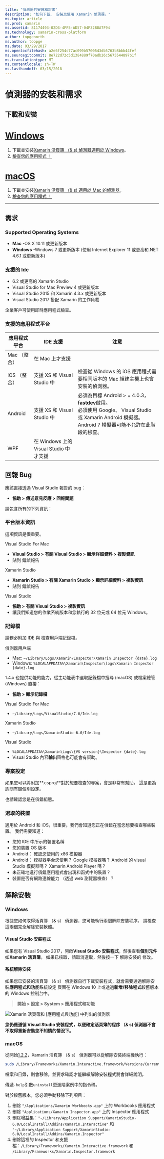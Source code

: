 ```yaml
---
title: "偵測器的安裝和需求"
description: "如何下載、 安裝及使用 Xamarin 偵測器。"
ms.topic: article
ms.prod: xamarin
ms.assetid: 81174493-02D3-4FF5-AD57-04F3288A7F94
ms.technology: xamarin-cross-platform
author: topgenorth
ms.author: toopge
ms.date: 03/29/2017
ms.openlocfilehash: a2e6f254c77ac099b5700543db5763b8bbb44fef
ms.sourcegitcommit: 8e722d72c5d1384889f70adb26c5675544897b1f
ms.translationtype: MT
ms.contentlocale: zh-TW
ms.lasthandoff: 03/15/2018
---
```

# <a name="inspector-installation-and-requirements"></a>偵測器的安裝和需求

## <a name="download-and-installation"></a>下載和安裝


# <a name="windowstabvswin"></a>[Windows](#tab/vswin)

1. 下載並安裝[Xamarin 活頁簿 （& s) 偵測器適用於 Windows](https://dl.xamarin.com/interactive/XamarinInteractive.msi)。
2. [檢查您的應用程式 ！](~/tools/inspector/inspect.md)

# <a name="macostabvsmac"></a>[macOS](#tab/vsmac)

1. 下載並安裝[Xamarin 活頁簿 （& s) 適用於 Mac 的偵測器](https://dl.xamarin.com/interactive/XamarinInteractive.pkg)。
2. [檢查您的應用程式 ！](~/tools/inspector/inspect.md)

-----

## <a name="requirements"></a>需求

### <a name="supported-operating-systems"></a>Supported Operating Systems

- **Mac** -OS X 10.11 或更新版本
- **Windows** -Windows 7 或更新版本 (使用 Internet Explorer 11 或更高和.NET 4.6.1 或更新版本)

### <a name="supported-ides"></a>支援的 Ide

- 6.2 或更高的 Xamarin Studio
- Visual Studio for Mac Preview 4 或更新版本
- Visual Studio 2015 和 Xamarin 4.3.x 或更新版本
- Visual Studio 2017 搭配 Xamarin 的工作負載

企業客戶可使用即時應用程式檢查。

<a name="supported-platforms" />

### <a name="supported-app-platforms"></a>支援的應用程式平台

|應用程式平台|IDE 支援|注意|
|--- |--- |--- |
|Mac （整合）|在 Mac 上才支援|
|iOS （整合）|支援 XS 和 Visual Studio 中|檢查從 Windows 的 iOS 應用程式需要相同版本的 Mac 組建主機上也會安裝的偵測器。|
|Android|支援 XS 和 Visual Studio 中|必須為目標 Android > = 4.0.3， **fastdev**啟用。<br />必須使用 Google、 Visual Studio 或 Xamarin Android 模擬器。 Android 7 模擬器可能不允許在此階段的檢查。|
|WPF|在 Windows 上的 Visual Studio 中才支援|


<a name="reporting-bugs" />

## <a name="reporting-bugs"></a>回報 Bug

應該直接透過 Visual Studio 報告的 bug︰

- **協助 > 傳送意見反應 > 回報問題**

請包含所有的下列資訊：

### <a name="platform-version-information"></a>平台版本資訊

這項資訊是很重要。

Visual Studio For Mac

- **Visual Studio > 有關 Visual Studio > 顯示詳細資料 > 複製資訊**
- 貼到 錯誤報告

Xamarin Studio

- **Xamarin Studio > 有關 Xamarin Studio > 顯示詳細資料 > 複製資訊**
- 貼到 錯誤報告

Visual Studio

- **協助 > 有關 Visual Studio > 複製資訊**
- 讓我們知道您的作業系統版本和您執行的 32 位元或 64 位元 Windows。

### <a name="log-files"></a>記錄檔

請務必附加 IDE 與 檢查用戶端記錄檔。

偵測器用戶端

- Mac: `~/Library/Logs/Xamarin/Inspector/Xamarin Inspector {date}.log`
- Windows: `%LOCALAPPDATA%\Xamarin\Inspector\logs\Xamarin Inspector {date}.log`

1.4.x 也提供功能的能力，從主功能表中選取記錄檔中搜尋 (macOS) 或檔案總管 (Windows) 直接：

- **協助 > 顯示記錄檔**

Visual Studio For Mac

- `~/Library/Logs/VisualStudio/7.0/Ide.log`

Xamarin Studio

- `~/Library/Logs/XamarinStudio-6.0/Ide.log`

Visual Studio

- `%LOCALAPPDATA%\Xamarin\Logs\{VS version}\Inspector {date}.log`
- Visual Studio 內容**輸出**窗格也可能會有幫助。

### <a name="project-settings"></a>專案設定

如果您可以將附加**.csproj**對於想要檢查的專案，會是非常有幫助。 這是更為詢問有關個別設定。

也請確認您是在偵錯組態。

### <a name="selected-devices"></a>選取的裝置

適用於 Android 和 iOS，很重要，我們會知道您正在偵錯在當您想要檢查哪些裝置。 我們需要知道：

- 您的 IDE 中所示的裝置名稱
- 您的裝置 OS 版本
- Android： 確認您使用的 x86 模擬器
- Android： 模擬器平台您使用？ Google 模擬器嗎？ Android 的 visual Studio 模擬器嗎？ Xamarin Android Player 嗎？
- 未正確地進行偵錯應用程式會出現和函式中的裝置？
- 裝置是否有網路連線能力 （透過 web 瀏覽器檢查）？

[client-bugs]: https://github.com/Microsoft/workbooks/issues/new

## <a name="uninstall"></a>解除安裝

### <a name="windows"></a>Windows

根據您如何取得活頁簿 （& s） 偵測器，您可能執行兩個解除安裝程序。 請檢查這兩個完全解除安裝軟體。

#### <a name="visual-studio-installer"></a>Visual Studio 安裝程式

如果您有 Visual Studio 2017，開啟**Visual Studio 安裝程式**，然後查看**個別元件**如**Xamarin 活頁簿**。 如果已核取，請取消選取，然後按一下 解除安裝的 修改。

#### <a name="system-uninstall"></a>系統解除安裝

如果您已安裝的活頁簿 （& s） 偵測器自行下載安裝程式，就會需要透過解除安裝**應用程式和功能**系統設定 頁面在 Windows 10 上或透過**新增/移除程式**較舊版本的 Windows 控制台中。

> **開始 > 設定 > System > 應用程式和功能**

![](install-images/windows-remove.png "Xamarin 活頁簿和 [應用程式與功能] 中列出的偵測器")

**您仍應遵循 Visual Studio 安裝程式，以便確定活頁簿的程序 （& s) 偵測器不會不取得重新安裝您不知情的情況下。**

### <a name="macos"></a>macOS

從開始[1.2.2](https://developer.xamarin.com/releases/interactive/interactive-1.2/)，Xamarin 活頁簿 （& s） 偵測器可以從解除安裝終端機執行：

```bash
sudo /Library/Frameworks/Xamarin.Interactive.framework/Versions/Current/uninstall
```

檔案和目錄，則會移除，並要求確認才能繼續解除安裝程式將會詳細說明。

傳遞`-help`引數`uninstall`更進階案例中的指令碼。

對於較舊版本，您必須手動移除下列項目：

1. 刪除 `"/Applications/Xamarin Workbooks.app"` 上的 Workbooks 應用程式
2. 刪除 `"Applications/Xamarin Inspector.app"` 上的 Inspector 應用程式
2. 刪除增益集：`"~/Library/Application Support/XamarinStudio-6.0/LocalInstall/Addins/Xamarin.Interactive"` 和 `"~/Library/Application Support/XamarinStudio-6.0/LocalInstall/Addins/Xamarin.Inspector"`
3. 刪除這裡的 Inspector 和支援檔：`/Library/Frameworks/Xamarin.Interactive.framework` 和 `/Library/Frameworks/Xamarin.Inspector.framework`

